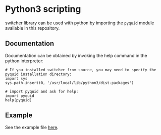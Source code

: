 Python3 scripting   
=======

switcher library can be used with python by importing the ```pyquid``` module available in this repository.

## Documentation

Documentation can be obtained by invoking the help command in the python interpreter:
```
# If you installed switcher from source, you may need to specify the pyquid installation directory:
import sys
sys.path.insert(0, '/usr/local/lib/python3/dist-packages')

# import pyquid and ask for help:
import pyquid
help(pyquid)
```

## Example

See the example file [here](../wrappers/python/example.py).